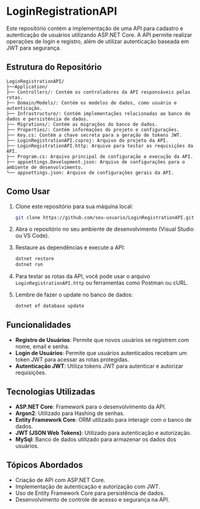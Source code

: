 # LoginRegistrationAPI

Este repositório contém a implementação de uma API para cadastro e autenticação de usuários utilizando ASP.NET Core. A API permite realizar operações de login e registro, além de utilizar autenticação baseada em JWT para segurança.

## Estrutura do Repositório

```
LoginRegistrationAPI/
├──Application/
├── Controllers/: Contém os controladores da API responsáveis pelas rotas.
├── Domain/Models/: Contém os modelos de dados, como usuário e autenticação.
├── Infrastructure/: Contém implementações relacionadas ao banco de dados e persistência de dados.
├── Migrations/: Contém as migrações do banco de dados.
├── Properties/: Contém informações do projeto e configurações.
├── Key.cs: Contém a chave secreta para a geração de tokens JWT.
├── LoginRegistrationAPI.csproj: Arquivo do projeto da API.
├── LoginRegistrationAPI.http: Arquivo para testar as requisições da API.
├── Program.cs: Arquivo principal de configuração e execução da API.
├── appsettings.Development.json: Arquivo de configurações para o ambiente de desenvolvimento.
└── appsettings.json: Arquivo de configurações gerais da API.
```

## Como Usar

1. Clone este repositório para sua máquina local:
   ```bash
   git clone https://github.com/seu-usuario/LoginRegistrationAPI.git
   ```

2. Abra o repositório no seu ambiente de desenvolvimento (Visual Studio ou VS Code).

3. Restaure as dependências e execute a API:
   ```bash
   dotnet restore
   dotnet run
   ```
   
4. Para testar as rotas da API, você pode usar o arquivo `LoginRegistrationAPI.http` ou ferramentas como Postman ou cURL.

5. Lembre de fazer o update no banco de dados:
   ```bash
   dotnet ef database update
   ```

## Funcionalidades

- **Registro de Usuários**: Permite que novos usuários se registrem com nome, email e senha.
- **Login de Usuários**: Permite que usuários autenticados recebam um token JWT para acessar as rotas protegidas.
- **Autenticação JWT**: Utiliza tokens JWT para autenticar e autorizar requisições.

## Tecnologias Utilizadas

- **ASP.NET Core**: Framework para o desenvolvimento da API.
- **Argon2**: Utilizado para Hashing de senhas.
- **Entity Framework Core**: ORM utilizado para interagir com o banco de dados.
- **JWT (JSON Web Tokens)**: Utilizado para autenticação e autorização.
- **MySql**: Banco de dados utilizado para armazenar os dados dos usuários.

## Tópicos Abordados

- Criação de API com ASP.NET Core.
- Implementação de autenticação e autorização com JWT.
- Uso de Entity Framework Core para persistência de dados.
- Desenvolvimento de controle de acesso e segurança na API.
